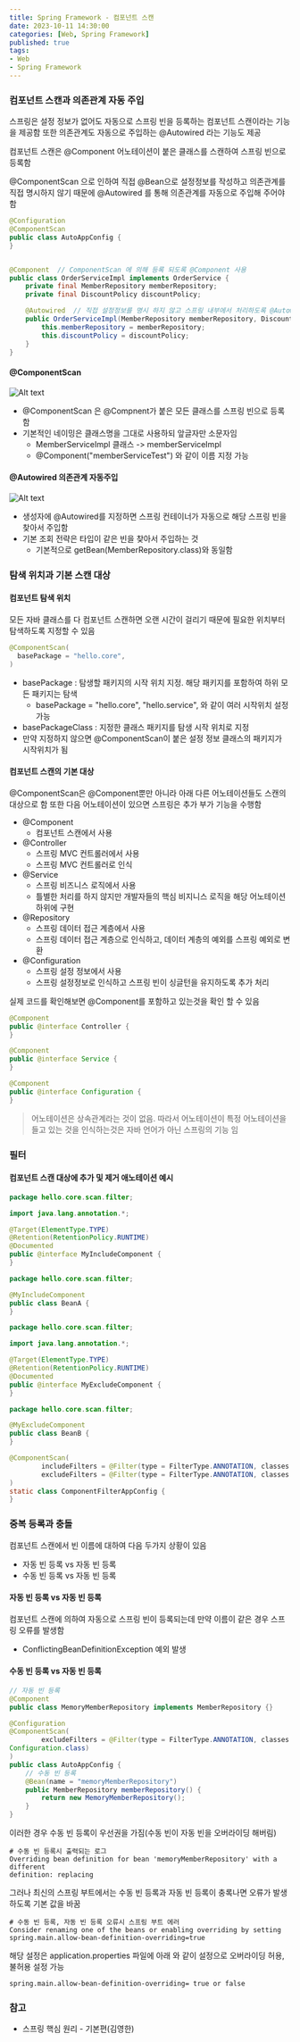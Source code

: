 ```yaml
---
title: Spring Framework - 컴포넌트 스캔
date: 2023-10-11 14:30:00
categories: [Web, Spring Framework]
published: true
tags:
- Web
- Spring Framework
---
```


### 컴포넌트 스캔과 의존관계 자동 주입
스프링은 설정 정보가 없어도 자동으로 스프링 빈을 등록하는 컴포넌트 스캔이라는 기능을 제공함
또한 의존관계도 자동으로 주입하는 @Autowired 라는 기능도 제공

컴포넌트 스캔은 @Component 어노테이션이 붙은 클래스를 스캔하여 스프링 빈으로 등록함 

@ComponentScan 으로 인하여 직접 @Bean으로 설정정보를 작성하고 의존관계를 직접 명시하지 않기 때문에 @Autowired 를 통해 의존관계를 자동으로 주입해 주어야 함 

```java
@Configuration
@ComponentScan
public class AutoAppConfig {    
}


@Component  // ComponentScan 에 의해 등록 되도록 @Component 사용
public class OrderServiceImpl implements OrderService {
    private final MemberRepository memberRepository;
    private final DiscountPolicy discountPolicy;

    @Autowired  // 직접 설정정보를 명시 하지 않고 스프링 내부에서 처리하도록 @Autowired 사용
    public OrderServiceImpl(MemberRepository memberRepository, DiscountPolicy discountPolicy) {
        this.memberRepository = memberRepository;
        this.discountPolicy = discountPolicy;
    }
}
```

#### @ComponentScan
![Alt text](/assets/posts/img/spring/spring_06_01.png)
 - @ComponentScan 은 @Compnent가 붙은 모든 클래스를 스프링 빈으로 등록함
 - 기본적인 네이밍은 클래스명을 그대로 사용하되 앞글자만 소문자임
   - MemberServiceImpl 클래스 -> memberServiceImpl
   - @Component("memberServiceTest") 와 같이 이름 지정 가능

#### @Autowired 의존관계 자동주입
![Alt text](/assets/posts/img/spring/spring_06_03.png)
 - 생성자에 @Autowired를 지정하면 스프링 컨테이너가 자동으로 해당 스프링 빈을 찾아서 주입함
 - 기본 조회 전략은 타입이 같은 빈을 찾아서 주입하는 것
   - 기본적으로 getBean(MemberRepository.class)와 동일함

### 탐색 위치과 기본 스캔 대상

#### 컴포넌트 탐색 위치
모든 자바 클래스를 다 컴포넌트 스캔하면 오랜 시간이 걸리기 때문에 필요한 위치부터 탐색하도록 지정할 수 있음

```java
@ComponentScan(
  basePackage = "hello.core",
)
```
 - basePackage : 탐생할 패키지의 시작 위치 지정. 해당 패키지를 포함하여 하위 모든 패키지는 탐색
   -   basePackage = "hello.core", "hello.service", 와 같이 여러 시작위치 설정 가능
 - basePackageClass : 지정한 클래스 패키지를 탐생 시작 위치로 지정
 - 만약 지정하지 않으면 @ComponentScan이 붙은 설정 정보 클래스의 패키지가 시작위치가 됨

#### 컴포넌트 스캔의 기본 대상
@ComponentScan은 @Component뿐만 아니라 아래 다른 어노테이션들도 스캔의 대상으로 함
또한 다음 어노테이션이 있으면 스프링은 추가 부가 기능을 수행함
 - @Component
   - 컴포넌트 스캔에서 사용
 - @Controller
   - 스프링 MVC 컨트롤러에서 사용
   - 스프링 MVC 컨트롤러로 인식
 - @Service
   - 스프링 비즈니스 로직에서 사용
   - 틀별한 처리를 하지 않지만 개발자들의 핵심 비지니스 로직을 해당 어노테이션 하위에 구현
 - @Repository
   - 스프링 데이터 접근 계층에서 사용
   - 스프링 데이터 접근 계층으로 인식하고, 데이터 계층의 예외를 스프링 예외로 변환
 - @Configuration
   - 스프링 설정 정보에서 사용
   - 스프링 설정정보로 인식하고 스프링 빈이 싱글턴을 유지하도록 추가 처리

실제 코드를 확인해보면 @Component를 포함하고 있는것을 확인 할 수 있음
```java
@Component
public @interface Controller {
}

@Component
public @interface Service {
}

@Component
public @interface Configuration {
}
```

> 어노테이션은 상속관계라는 것이 없음. 따라서 어노테이션이 특정 어노테이션을 들고 있는 것을 인식하는것은 자바 언어가 아닌 스프링의 기능 임

### 필터
#### 컴포넌트 스캔 대상에 추가 및 제거 애노테이션 예시
```java
package hello.core.scan.filter;

import java.lang.annotation.*;

@Target(ElementType.TYPE)
@Retention(RetentionPolicy.RUNTIME)
@Documented
public @interface MyIncludeComponent {
}
```
```java
package hello.core.scan.filter;

@MyIncludeComponent
public class BeanA {
}
```
```java
package hello.core.scan.filter;

import java.lang.annotation.*;

@Target(ElementType.TYPE)
@Retention(RetentionPolicy.RUNTIME)
@Documented
public @interface MyExcludeComponent {
}
```
```java
package hello.core.scan.filter;

@MyExcludeComponent
public class BeanB {
}
```

```java
@ComponentScan(
        includeFilters = @Filter(type = FilterType.ANNOTATION, classes = MyIncludeComponent.class),
        excludeFilters = @Filter(type = FilterType.ANNOTATION, classes = MyExcludeComponent.class)
)
static class ComponentFilterAppConfig {
}
```

### 중복 등록과 충돌
컴포넌트 스캔에서 빈 이름에 대하여 다음 두가지 상황이 있음
 - 자동 빈 등록 vs 자동 빈 등록
 - 수동 빈 등록 vs 자동 빈 등록

#### 자동 빈 등록 vs 자동 빈 등록
컴포넌트 스캔에 의하여 자동으로 스프링 빈이 등록되는데 만약 이름이 같은 경우 스프링 오류를 발생함
 - ConflictingBeanDefinitionException 예외 발생

#### 수동 빈 등록 vs 자동 빈 등록
```java
// 자동 빈 등록
@Component
public class MemoryMemberRepository implements MemberRepository {}
```

```java
@Configuration
@ComponentScan(
        excludeFilters = @Filter(type = FilterType.ANNOTATION, classes = 
Configuration.class)
)
public class AutoAppConfig {
    // 수동 빈 등록
    @Bean(name = "memoryMemberRepository")
    public MemberRepository memberRepository() {
        return new MemoryMemberRepository();
    }
}
```

이러한 경우 수동 빈 등록이 우선권을 가짐(수동 빈이 자동 빈을 오버라이딩 해버림)

```
# 수동 빈 등록시 출력되는 로그
Overriding bean definition for bean 'memoryMemberRepository' with a different 
definition: replacing
```

그러나 최신의 스프링 부트에서는 수동 빈 등록과 자동 빈 등록이 충록나면 오류가 발생하도록 기본 값을 바꿈
```
# 수동 빈 등록, 자동 빈 등록 오류시 스프링 부트 에러
Consider renaming one of the beans or enabling overriding by setting 
spring.main.allow-bean-definition-overriding=true
```

해당 설정은 application.properties 파일에 아래 와 같이 설정으로 오버라이딩 허용, 불허용 설정 가능
```
spring.main.allow-bean-definition-overriding= true or false
```

### 참고
 - 스프링 핵심 원리 - 기본편(김영한)
  